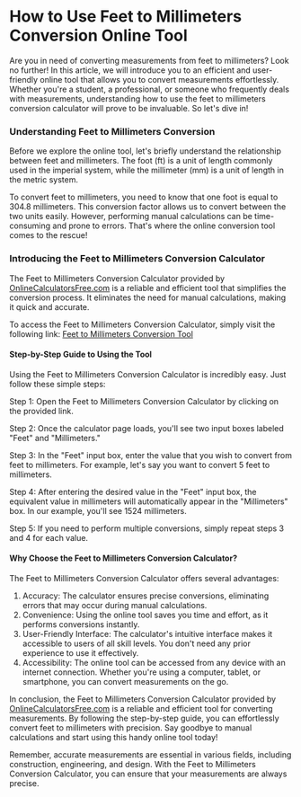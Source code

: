 How to Use Feet to Millimeters Conversion Online Tool
=====================================================

Are you in need of converting measurements from feet to millimeters? Look no further! In this article, we will introduce you to an efficient and user-friendly online tool that allows you to convert measurements effortlessly. Whether you're a student, a professional, or someone who frequently deals with measurements, understanding how to use the feet to millimeters conversion calculator will prove to be invaluable. So let's dive in!

### Understanding Feet to Millimeters Conversion

Before we explore the online tool, let's briefly understand the relationship between feet and millimeters. The foot (ft) is a unit of length commonly used in the imperial system, while the millimeter (mm) is a unit of length in the metric system.

To convert feet to millimeters, you need to know that one foot is equal to 304.8 millimeters. This conversion factor allows us to convert between the two units easily. However, performing manual calculations can be time-consuming and prone to errors. That's where the online conversion tool comes to the rescue!

### Introducing the Feet to Millimeters Conversion Calculator

The Feet to Millimeters Conversion Calculator provided by [OnlineCalculatorsFree.com](http://OnlineCalculatorsFree.com) is a reliable and efficient tool that simplifies the conversion process. It eliminates the need for manual calculations, making it quick and accurate.

To access the Feet to Millimeters Conversion Calculator, simply visit the following link: [Feet to Millimeters Conversion Tool](https://www.onlinecalculatorsfree.com/convert/feet-to-mm.html)

#### Step-by-Step Guide to Using the Tool

Using the Feet to Millimeters Conversion Calculator is incredibly easy. Just follow these simple steps:

Step 1: Open the Feet to Millimeters Conversion Calculator by clicking on the provided link.

Step 2: Once the calculator page loads, you'll see two input boxes labeled "Feet" and "Millimeters."

Step 3: In the "Feet" input box, enter the value that you wish to convert from feet to millimeters. For example, let's say you want to convert 5 feet to millimeters.

Step 4: After entering the desired value in the "Feet" input box, the equivalent value in millimeters will automatically appear in the "Millimeters" box. In our example, you'll see 1524 millimeters.

Step 5: If you need to perform multiple conversions, simply repeat steps 3 and 4 for each value.

#### Why Choose the Feet to Millimeters Conversion Calculator?

The Feet to Millimeters Conversion Calculator offers several advantages:

1. Accuracy: The calculator ensures precise conversions, eliminating errors that may occur during manual calculations.
2. Convenience: Using the online tool saves you time and effort, as it performs conversions instantly.
3. User-Friendly Interface: The calculator's intuitive interface makes it accessible to users of all skill levels. You don't need any prior experience to use it effectively.
4. Accessibility: The online tool can be accessed from any device with an internet connection. Whether you're using a computer, tablet, or smartphone, you can convert measurements on the go.

In conclusion, the Feet to Millimeters Conversion Calculator provided by [OnlineCalculatorsFree.com](http://OnlineCalculatorsFree.com) is a reliable and efficient tool for converting measurements. By following the step-by-step guide, you can effortlessly convert feet to millimeters with precision. Say goodbye to manual calculations and start using this handy online tool today!

Remember, accurate measurements are essential in various fields, including construction, engineering, and design. With the Feet to Millimeters Conversion Calculator, you can ensure that your measurements are always precise.